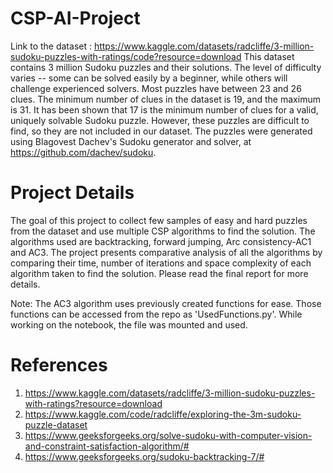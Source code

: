 # CSP-AI-Project
Link to the dataset : https://www.kaggle.com/datasets/radcliffe/3-million-sudoku-puzzles-with-ratings/code?resource=download
This dataset contains 3 million Sudoku puzzles and their solutions. The level of difficulty varies -- some can be solved easily by a beginner, while others will challenge experienced solvers. Most puzzles have between 23 and 26 clues. The minimum number of clues in the dataset is 19, and the maximum is 31. It has been shown that 17 is the minimum number of clues for a valid, uniquely solvable Sudoku puzzle. However, these puzzles are difficult to find, so they are not included in our dataset.
The puzzles were generated using Blagovest Dachev's Sudoku generator and solver, at https://github.com/dachev/sudoku.

# Project Details
The goal of this project to collect few samples of easy and hard puzzles from the dataset and use multiple CSP algorithms to find the solution. The algorithms used are backtracking, forward jumping, Arc consistency-AC1 and AC3. The project presents comparative analysis of all the algorithms by comparing their time, number of iterations and space complexity of each algorithm taken to find the solution. 
Please read the final report for more details.

Note: The AC3 algorithm uses previously created functions for ease. Those functions can be accessed from the repo as 'UsedFunctions.py'. While working on the notebook, the file was mounted and used. 

# References
1. https://www.kaggle.com/datasets/radcliffe/3-million-sudoku-puzzles-with-ratings?resource=download
2. https://www.kaggle.com/code/radcliffe/exploring-the-3m-sudoku-puzzle-dataset
3. https://www.geeksforgeeks.org/solve-sudoku-with-computer-vision-and-constraint-satisfaction-algorithm/#
4. https://www.geeksforgeeks.org/sudoku-backtracking-7/#
